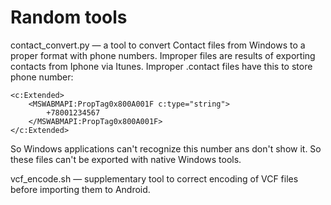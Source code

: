 # Random tools #

contact_convert.py — a tool to convert Contact files from Windows to a proper format with phone numbers. Improper files are results of exporting contacts from Iphone via Itunes. Improper .contact files have this to store phone number:

    <c:Extended>
        <MSWABMAPI:PropTag0x800A001F c:type="string">
            +78001234567
        </MSWABMAPI:PropTag0x800A001F>
    </c:Extended>
    
So Windows applications can't recognize this number ans don't show it. So these files can't be exported with native Windows tools.

vcf_encode.sh — supplementary tool to correct encoding of VCF files before importing them to Android.
